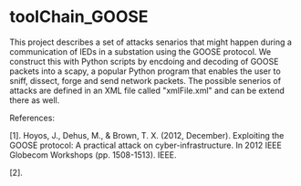 # toolChain_GOOSE


This project describes a set of attacks senarios that might happen during a communication of IEDs in a substation using the GOOSE protocol. We construct this with Python scripts by encdoing and decoding of GOOSE packets into a scapy, a popular Python program that enables the user to sniff, dissect, forge and send network packets. 
The possible senerios of attacks are defined in an XML file called "xmlFile.xml" and can be extend there as well.  




References:

[1]. Hoyos, J., Dehus, M., & Brown, T. X. (2012, December). Exploiting the GOOSE protocol: A practical attack on cyber-infrastructure. In 2012 IEEE Globecom Workshops (pp. 1508-1513). IEEE.


[2]. 
